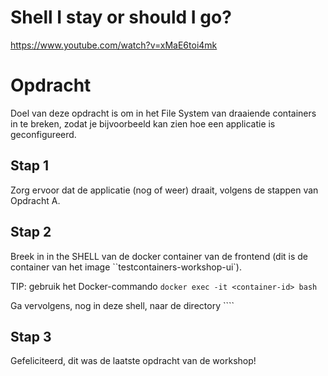 # Shell I stay or should I go?
https://www.youtube.com/watch?v=xMaE6toi4mk

# Opdracht
Doel van deze opdracht is om in het File System van draaiende containers in te breken,
zodat je bijvoorbeeld kan zien hoe een applicatie is geconfigureerd.

## Stap 1
Zorg ervoor dat de applicatie (nog of weer) draait, volgens de stappen van Opdracht A.

## Stap 2
Breek in in the SHELL van de docker container van de frontend (dit is de container van het image ``testcontainers-workshop-ui`).

TIP: gebruik het Docker-commando ``docker exec -it <container-id> bash``

Ga vervolgens, nog in deze shell, naar de directory ````

## Stap 3
Gefeliciteerd, dit was de laatste opdracht van de workshop!





